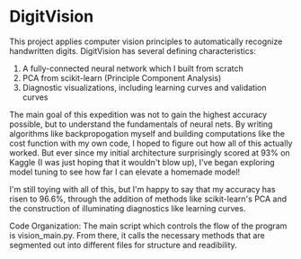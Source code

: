# DigitVision

This project applies computer vision principles to automatically recognize handwritten digits.  DigitVision has several defining characteristics:

1.  A fully-connected neural network which I built from scratch
2.  PCA from scikit-learn (Principle Component Analysis)
3.  Diagnostic visualizations, including learning curves and validation curves

The main goal of this expedition was not to gain the highest accuracy possible, but to understand the fundamentals of neural nets. By writing algorithms like backpropogation myself and building computations like the cost function with my own code, I hoped to figure out how all of this actually worked.  But ever since my initial architecture surprisingly scored at 93% on Kaggle (I was just hoping that it wouldn't blow up), I've began exploring model tuning to see how far I can elevate a homemade model!

I'm still toying with all of this, but I'm happy to say that my accuracy has risen to 96.6%, through the addition of methods like scikit-learn's PCA and the construction of illuminating diagnostics like learning curves.

Code Organization:  The main script which controls the flow of the program is vision_main.py.  From there, it calls the necessary methods that are segmented out into different files for structure and readibility.
